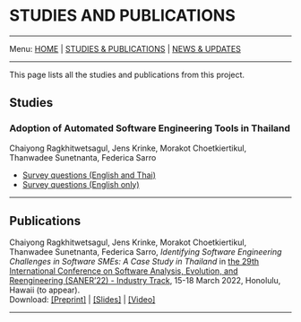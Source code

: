# STUDIES AND PUBLICATIONS
---

Menu: [HOME](README.md) | [STUDIES & PUBLICATIONS](publications.md) | [NEWS & UPDATES](news.md)

---
This page lists all the studies and publications from this project.

## Studies
### Adoption of Automated Software Engineering Tools in Thailand
Chaiyong Ragkhitwetsagul, Jens Krinke, Morakot Choetkiertikul, Thanwadee Sunetnanta, Federica Sarro
 - [Survey questions (English and Thai)](files/asetsi_survey.pdf)
 - [Survey questions (English only)](files/asetsi_survey_eng.pdf)
 
---

## Publications
Chaiyong Ragkhitwetsagul, Jens Krinke, Morakot Choetkiertikul, Thanwadee Sunetnanta, Federica Sarro, *Identifying Software Engineering Challenges in Software SMEs: A Case Study in Thailand* in [the 29th International Conference on Software Analysis, Evolution, and Reengineering (SANER’22) - Industry Track](https://saner2022.uom.gr/), 15-18 March 2022, Honolulu, Hawaii (to appear).<br />Download: [[Preprint]](files/saner2022_preprint.pdf) | [[Slides]](files/saner2022_slides.pdf) | [[Video]](https://youtu.be/OgfCeaLsauE?t=3669)

---

